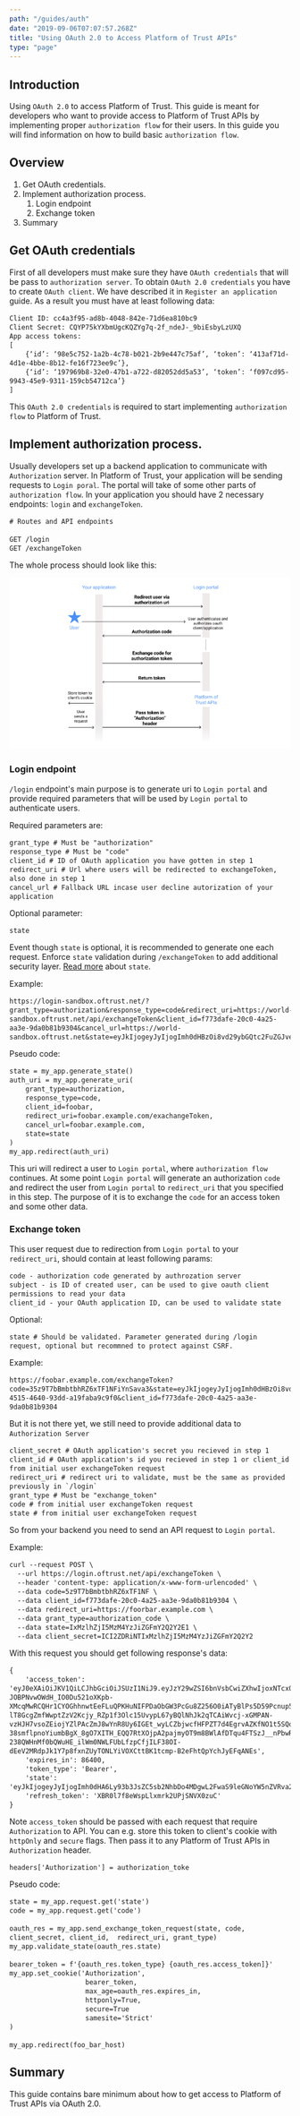 ```yaml
---
path: "/guides/auth"
date: "2019-09-06T07:07:57.268Z"
title: "Using OAuth 2.0 to Access Platform of Trust APIs"
type: "page"
---
```


## Introduction 

Using `OAuth 2.0` to access Platform of Trust. This guide is meant for developers who want to provide access to Platform of Trust APIs by implementing proper `authorization flow` for their users. In this guide you will find information on how to build basic `authorization flow`.  

## Overview

1. Get OAuth credentials. 
2. Implement authorization process.
   1. Login endpoint
   2. Exchange token 
3. Summary

## Get OAuth credentials

First of all developers must make sure they have `OAuth credentials` that will be pass to `authorization server`. To obtain `OAuth 2.0 credentials` you have to create `OAuth client`. We have described it in `Register an application` guide. As a result you must have at least following data:

```
Client ID: cc4a3f95-ad8b-4048-842e-71d6ea810bc9
Client Secret: CQYP75kYXbmUgcKQZYg7q-2f_ndeJ-_9biEsbyLzUXQ
App access tokens: 
[
    {‘id’: ‘98e5c752-1a2b-4c78-b021-2b9e447c75af’, ‘token’: ‘413af71d-4d1e-4bbe-8b12-fe16f723ee9c’},
    {‘id’: ‘197969b8-32e0-47b1-a722-d82052dd5a53’, ‘token’: ‘f097cd95-9943-45e9-9311-159cb54712ca’}
] 
```

This `OAuth 2.0 credentials` is required to start implementing `authorization flow` to Platform of Trust.   
 
## Implement authorization process.

Usually developers set up a backend application to communicate with `Authorization` server. In Platform of Trust, your application will be sending requests to `Login poral`. The portal will take of some other parts of `authorization flow`. In your application you should have 2 necessary endpoints: `login` and `exchangeToken`.

```
# Routes and API endpoints

GET /login
GET /exchangeToken
``` 

The whole process should look like this:

![](oauth_scheme.jpg) 

### Login endpoint

`/login` endpoint's main purpose is to generate uri to `Login portal` and provide required parameters that will be used by `Login portal` to authenticate users. 

Required parameters are:

```
grant_type # Must be "authorization"
response_type # Must be "code" 
client_id # ID of OAuth application you have gotten in step 1
redirect_uri # Url where users will be redirected to exchangeToken, also done in step 1
cancel_url # Fallback URL incase user decline autorization of your application 
```

Optional parameter:

```
state
```

Event though `state` is optional, it is recommended to generate one each request. Enforce `state` validation during `/exchangeToken` to add additional security layer. [Read more](https://auth0.com/docs/protocols/oauth2/oauth-state) about `state`. 

Example: 

```
https://login-sandbox.oftrust.net/?grant_type=authorization&response_type=code&redirect_uri=https://world-sandbox.oftrust.net/api/exchangeToken&client_id=f773dafe-20c0-4a25-aa3e-9da0b81b9304&cancel_url=https://world-sandbox.oftrust.net&state=eyJkIjogeyJyIjogImh0dHBzOi8vd29ybGQtc2FuZGJveC5vZnRydXN0Lm5ldC9hcGkvZXhjaGFuZ2VUb2tlbiIsICJ0cyI6IDE1NzE3NDkwMzZ9LCAiaCI6ICIzODc4MTFiYzdkOWRiODEwYTM2Yzk0MmQ0YWMwZTk3MmY1NGQxODBjIn0=
```

Pseudo code:

````
state = my_app.generate_state()
auth_uri = my_app.generate_uri(
    grant_type=authorization, 
    response_type=code, 
    client_id=foobar, 
    redirect_uri=foobar.example.com/exachangeToken, 
    cancel_url=foobar.example.com, 
    state=state
)
my_app.redirect(auth_uri)
````

This uri will redirect a user to `Login portal`, where `authorization flow` continues. At some point `Login portal` will generate an authorization `code` and redirect the user from `Login portal` to `redirect_uri` that you specified in this step. The purpose of it is to exchange the `code` for an access token and some other data.   


### Exchange token

This user request due to redirection from `Login portal` to your `redirect_uri`, should contain at least following params:

```
code - authorization code generated by authrozation server
subject - is ID of created user, can be used to give oauth client permissions to read your data
client_id - your OAuth application ID, can be used to validate state
```

Optional:

```
state # Should be validated. Parameter generated during /login request, optional but recommned to protect against CSRF. 
```

Example:
```
https://foobar.example.com/exchangeToken?code=35z9T7bBmbtbhRZ6xTF1NFiYnSava3&state=eyJkIjogeyJyIjogImh0dHBzOi8vd29ybGQtc2FuZGJveC5vZnRydXN0Lm5ldC9hcGkvZXhjaGFuZ2VUb2tlbiIsICJ0cyI6IDE1NzE4MTgzNjB9LCAiaCI6ICI2ZDRiNTIxMzlhZjI5MzM4YzJiZGFmY2Q2Y2E1N2QzMjllMjdmODBhIn0%3D&redirect_uri=https%3A%2F%2Ffoorbar.example.com%2FexchangeToken&subject=90dea9db-4515-4640-93dd-a19faba9c9f0&client_id=f773dafe-20c0-4a25-aa3e-9da0b81b9304
```

But it is not there yet, we still need to provide additional data to `Authorization Server`

```
client_secret # OAuth application's secret you recieved in step 1
client_id # OAuth application's id you recieved in step 1 or client_id from initial user exchangeToken request
redirect_uri # redirect uri to validate, must be the same as provided previously in `/login`  
grant_type # Must be "exchange_token"
code # from initial user exchangeToken request 
state # from initial user exchangeToken request
```

So from your backend you need to send an API request to `Login portal`.

Example:

```
curl --request POST \
  --url https://login.oftrust.net/api/exchangeToken \
  --header 'content-type: application/x-www-form-urlencoded' \
  --data code=5z9T7bBmbtbhRZ6xTF1NF \
  --data client_id=f773dafe-20c0-4a25-aa3e-9da0b81b9304 \
  --data redirect_uri=https://foorbar.example.com \
  --data grant_type=authorization_code \
  --data state=IxMzlhZjI5MzM4YzJiZGFmY2Q2Y2E1 \
  --data client_secret=ICI2ZDRiNTIxMzlhZjI5MzM4YzJiZGFmY2Q2Y2
```

With this request you should get following response's data:

```
{
    'access_token': 'eyJ0eXAiOiJKV1QiLCJhbGciOiJSUzI1NiJ9.eyJzY29wZSI6bnVsbCwiZXhwIjoxNTcxOTkxODU5LCJzdWIiOiJlMTUzZTIwMC0xNGQ1LTQzY2UtOTVkYy0yZGIyMmFjNjc2N2YiLCJhdWQiOiJmNzczZGFmZS0yMGMwLTRhMjUtYWEzZS05ZGEwYjgxYjkzMDQiLCJ0eXBlIjoiVXNlciIsImlzcyI6IkxFIiwiaWF0IjoxNTcxOTA1NDU5LjAsInNjb3BlcyI6IiJ9.NvMhYBUsDuO_sVt2Ar5-JOBPNvwOWdH_IO0Du521oXKpb-XMcqMwRCQHr1CYOGhhnwtEeFLuQPKHuNIFPDaObGW3PcGu8Z256O0iATyBlPs5D59Pcnup5Rde3eleOuHPXefSgetqRuRKvFuVvYOSjThC3oxqriRcA9Q271q7sGXSrV5ZhB0FiqdYwEV04Ln-lT8GcgZmfWwptZzV2Kcjy_RZp1f3Olc15UvypL67yBQlNhJk2qTCAiWvcj-xGMPAN-vzHJH7vsoZEiojYZlPAcZmJ8wYnR8Uy6IGEt_wyLCZbjwcfHFPZT7d4EgrvAZKfNO1t5SQowWZ9ID9IqBOgwOXiNCQINgycoTBeapT-38smflpnoYiumbBgX_8gO7XITH_EQQ7RtXOjpA2pajmyOT9m8BWlAfDTqu4FTSzJ__nPbwR4S8PAj5YhjqCJ_DbPTER91CFJByzDP3YYFFqXQND7YZn1EwMpZSSOi0fJ4g7cO7x4CnhD3HAyw9KVVsaM9xsAV7eBYudKbJ2TkBj1br0FidC_6MU68fja9ct2KomEw3fHk2fmvwRlnhKBcYuA-238QWHnMf0bQWuHE_ilWm0NWLFUbLfzpCfjILF38OI-dEeV2MRdpJk1Y7p8fxnZUyTONLYiVOXCttBK1tcmp-B2eFhtQpYchJyEFqANEs',
    'expires_in': 86400,
    'token_type': 'Bearer',
    'state': 'eyJkIjogeyJyIjogImh0dHA6Ly93b3JsZC5sb2NhbDo4MDgwL2FwaS9leGNoYW5nZVRva2VuIiwgInRzIjogMTU3MTkwNTQ0Nn0sICJoIjogImE3NjI3ZDFlN2RkMmM2MzQyNWIyNWJkNDg0YzRmMDI3ZTUxOGZlYzEifQ==',
    'refresh_token': 'XBR0l7f8eWspLlxmrk2UPjSNVX0zuC'
}
```

Note `access_token` should be passed with each request that require `Authorization` to API. You can e.g. store this token to client's cookie with `httpOnly` and `secure` flags. Then pass it to any Platform of Trust APIs in `Authorization` header.

```
headers['Authorization'] = authorization_toke
```     

Pseudo code:

```
state = my_app.request.get('state')
code = my_app.request.get('code')

oauth_res = my_app.send_exchange_token_request(state, code, client_secret, client_id,  redirect_uri, grant_type)
my_app.validate_state(oauth_res.state)

bearer_token = f'{oauth_res.token_type} {oauth_res.access_token]}'
my_app.set_cookie('Authorization',
                   bearer_token,
                   max_age=oauth_res.expires_in,
                   httponly=True,
                   secure=True
                   samesite='Strict'
)

my_app.redirect(foo_bar_host) 
```

## Summary

This guide contains bare minimum about how to get access to Platform of Trust APIs via OAuth 2.0. 
